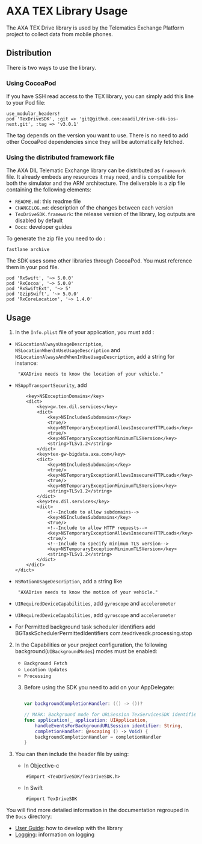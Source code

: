 # AXA TEX Library Usage

The AXA TEX Drive library is used by the Telematics Exchange Platform project to
collect data from mobile phones.

## Distribution

There is two ways to use the library.

### Using CocoaPod

If you have SSH read access to the TEX library, you can simply add this line to your Pod file:
    
    use_modular_headers!
    pod 'TexDriveSDK', :git => 'git@github.com:axadil/drive-sdk-ios-next.git', :tag => 'v3.0.1'

The tag depends on the version you want to use. There is no need to add other
CocoaPod dependencies since they will be automatically fetched.

### Using the distributed framework file

The AXA DIL Telematic Exchange library can be distributed as `framework` file.
It already embeds any resources it may need, and is compatible for both the
simulator and the ARM architecture. The deliverable is a zip file containing the
following elements:

- `README.md`: this readme file
- `CHANGELOG.md`: description of the changes between each version
- `TexDriveSDK.framework`: the release version of the library, log outputs are disabled by default
- `Docs`: developer guides

To generate the zip file you need to do :
```
fastlane archive
```

The SDK uses some other libraries through CocoaPod. You must reference them in
your pod file.

```
pod 'RxSwift', '~> 5.0.0'
pod 'RxCocoa', '~> 5.0.0'
pod 'RxSwiftExt', '~> 5'
pod 'GzipSwift', '~> 5.0.0'
pod 'RxCoreLocation', '~> 1.4.0'
```

## Usage

1. In the `Info.plist` file of your application, you must add :
-  `NSLocationAlwaysUsageDescription`, `NSLocationWhenInUseUsageDescription` and `NSLocationAlwaysAndWhenInUseUsageDescription`, add a string for instance:

        "AXADrive needs to know the location of your vehicle."
        
 - `NSAppTransportSecurity`, add

    ```<dict>
        <key>NSExceptionDomains</key>
        <dict>
            <key>gw.tex.dil.services</key>
            <dict>
                <key>NSIncludesSubdomains</key>
                <true/>
                <key>NSTemporaryExceptionAllowsInsecureHTTPLoads</key>
                <true/>
                <key>NSTemporaryExceptionMinimumTLSVersion</key>
                <string>TLSv1.2</string>
            </dict>
            <key>tex-gw-bigdata.axa.com</key>
            <dict>
                <key>NSIncludesSubdomains</key>
                <true/>
                <key>NSTemporaryExceptionAllowsInsecureHTTPLoads</key>
                <true/>
                <key>NSTemporaryExceptionMinimumTLSVersion</key>
                <string>TLSv1.2</string>
            </dict>
            <key>tex.dil.services</key>
            <dict>
                <!--Include to allow subdomains-->
                <key>NSIncludesSubdomains</key>
                <true/>
                <!--Include to allow HTTP requests-->
                <key>NSTemporaryExceptionAllowsInsecureHTTPLoads</key>
                <true/>
                <!--Include to specify minimum TLS version-->
                <key>NSTemporaryExceptionMinimumTLSVersion</key>
                <string>TLSv1.2</string>
            </dict>
        </dict>
    </dict>
 
 - `NSMotionUsageDescription`, add a string like 
 
        "AXADrive needs to know the motion of your vehicle."
 - `UIRequiredDeviceCapabilities`, add   `gyroscope` and `accelerometer`

- `UIRequiredDeviceCapabilities`, add   `gyroscope` and `accelerometer`
- For Permitted background task scheduler identifiers add BGTaskSchedulerPermittedIdentifiers  com.texdrivesdk.processing.stop


2. In the Capabilities or your project configuration, the following background(`UIBackgroundModes`) modes must be enabled:
    - `Background Fetch`
    - `Location Updates`
    - `Processing`
    3. Before using the SDK you need to add on your AppDelegate:
    
        ```Swift
        
        var backgroundCompletionHandler: (() -> ())?
        
        // MARK: Background mode for URLSession TexServicesSDK identifier: "TexSession"
        func application(_ application: UIApplication,
            handleEventsForBackgroundURLSession identifier: String,
            completionHandler: @escaping () -> Void) {
            backgroundCompletionHandler = completionHandler
        }

4. You can then include the header file by using:

    - In Objective-c
    ```
        #import <TexDriveSDK/TexDriveSDK.h>
    ```
    - In Swift
    ```
        #import TexDriveSDK
   ```
You will find more detailed information in the documentation regrouped in the `Docs` directory:

- [User Guide](./Docs/user-guide.md): how to develop with the library
- [Logging](./Docs/logging.md): information on logging
